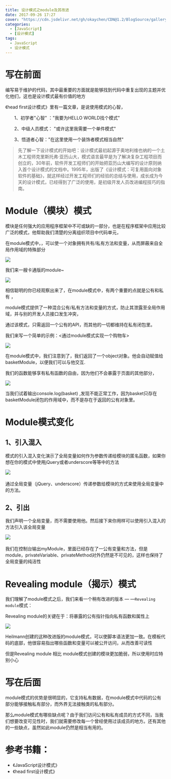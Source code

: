 ```yaml
---
title: 设计模式之module及其改进
date: 2017-09-26 17:27
cover: "https://cdn.jsdelivr.net/gh/okaychen/CDN@1.2/BlogSource/gallery/thumb_027.jpg"
categories:
  - [JavaScript]
  - [设计模式]
tags:
  - JavaScript
  - 设计模式
---
```

# 写在前面
编写易于维护的代码，其中最重要的方面就是能够找到代码中重复出现的主题并优化他们，这也是设计模式最有价值的地方

《head first设计模式》里有一篇文章，是说使用模式的心智，

　　1、初学者"心智" ："我要为HELLO WORLD找个模式"

　　2、中级人员模式： "或许这里我需要一个单件模式"

　　3、悟道者心智："在这里使用一个装饰者模式相当自然"

> 先了解一下设计模式的开始吧：设计模式最初起源于奥地利维也纳的一个土木工程师克里斯托弗·亚历山大，模式语言最早是为了解决复杂工程项目而创立的，30年前，软件开发工程师们的开始把亚历山大编写的设计原则纳入首个设计模式的文档中。1995年，出版了《设计模式：可复用面向对象软件的基础》，就这样经过开发工程师们的经验的总结与使用，成长成为今天的设计模式，已经得到了广泛的使用，是初级开发人员改进编程技巧的指南。

<!-- more -->

# Module（模块）模式
模块是任何强大的应用程序框架中不可或缺的一部分，也是在程序框架中应用比较广泛的模式，他帮助我们清楚的分离组织项目中代码单元，

在module模式中，，可以使一个对象拥有共有/私有方法和变量，从而屏蔽来自全局作用域的特殊部分

<fancybox>![](https://www.chenqaq.com/assets/cnblogs_img/1140602-20170924125128212-1468875537.png)</fancybox>

我们来一艘卡通版的module~

<fancybox>![](https://www.chenqaq.com/assets/cnblogs_img/1140602-20170924144213196-565819862.png)</fancybox>

相信聪明的你已经观察出来了，在module模式中，有两个重要的点就是公有和私有 ，

module模式提供了一种混合公有/私有方法和变量的方式，防止其泄露至全局作用域，并与别的开发人员接口发生冲突，

通过该模式，只需返回一个公有的API，而其他的一切都维持在私有闭包里。

我们来写一个简单的示例：<通过module模式实现一个购物车>

<fancybox>![](https://www.chenqaq.com/assets/cnblogs_img/1140602-20170924132031712-270931622.png)</fancybox>

在module模式中，我们注意到了，我们返回了一个object对象。他会自动赋值给basketModule，以便我们可以与他交互.

我们的函数能够享有私有函数的自由，因为他们不会暴露于页面的其他部分，

<fancybox>![](https://www.chenqaq.com/assets/cnblogs_img/1140602-20170924153457306-1818881545.png)</fancybox>

当我们试着输出console.log(basket) ,发现不能正常工作，因为basket只存在basketModule闭包的作用域中，而不是存在于返回的公有对象里。

# Module模式变化
## 1、引入混入

模式的引入混入变化演示了全局变量如何作为参数传递给模块的匿名函数，如果你想在你的模式中使用jQuery或者underscore等等中的方法

<fancybox>![](https://www.chenqaq.com/assets/cnblogs_img/1140602-20170924154751493-1830813599.png)</fancybox>　

通过全局变量（jQuery、underscore）传递参数给模块的方式来使用全局变量中的方法。

## 2、引出

我们声明一个全局变量，而不需要使用他。然后接下来你用样可以使用引入混入的方法引入该全局变量

<fancybox>![](https://www.chenqaq.com/assets/cnblogs_img/1140602-20170924160243259-1131636796.png)</fancybox>　　

我们在控制台输出myModule，里面已经存在了一公有变量和方法，但是module，privateVariable、privateMethod对外仍然是不可见的，这样也保持了全局变量的纯洁性

# Revealing module（揭示）模式
我们理解了module模式之后，我们来看一个稍有改进的版本 — —`Revealing module`模式：

Revealing module的关键在于：将暴露的公有指针指向私有函数和属性上

<fancybox>![](https://www.chenqaq.com/assets/cnblogs_img/1140602-20170925191341667-550603813.png)</fancybox>

Heilmann创建的这种改进版的module模式，可以使脚本语法更加一致。在模板代码的底部，他很容易指出哪些函数和变量可以被公开访问，从而改善可读性

但是Revealing module 相比 module模式创建的模块更加脆弱，所以使用时应特别小心

# 写在后面
module模式的优势是很明显的，它支持私有数据，在module模式中代码的公有部分能够接触私有部分，而外界无法接触类的私有部分。

那么module模式有哪些缺点呢？由于我们访问公有和私有成员的方式不同，当我们想要改变可见性时，我们就需要修改每一个曾经使用过该成员的地方。还有其他的一些缺点，虽然如此module仍然是相当有用的。

# 参考书籍：
- 《JavaScript设计模式》
- 《head first设计模式》
